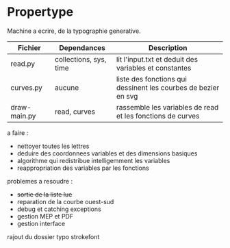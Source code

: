 # Propertype

Machine a ecrire, de la typographie generative.


Fichier | Dependances | Description
--------|-------------|------------
read.py| collections, sys, time | lit l'input.txt et deduit des variables et constantes
curves.py|aucune| liste des fonctions qui dessinent les courbes de bezier en svg
draw-main.py| read, curves | rassemble les variables de read et les fonctions de curves

a faire :
- nettoyer toutes les lettres
- deduire des coordonnees variables et des dimensions basiques
- algorithme qui redistribue intelligemment les variables
- reappropriation des variables par les fonctions

problemes a resoudre :
- ~~sortie de la liste lue~~
- reparation de la courbe ouest-sud
- debug et catching exceptions
- gestion MEP et PDF
- gestion interface


rajout du dossier typo strokefont
